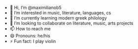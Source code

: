 - 👋 Hi, I’m @maximilianob5
- 👀 I’m interested in music, literature, languages, cs
- 🌱 I’m currently learning modern greek philology
- 💞️ I’m looking to collaborate on literature, music, arts projects
- 📫 How to reach me 
- 😄 Pronouns: he/his
- ⚡ Fun fact: I play violin

<!---
maximilianob5/maximilianob5 is a ✨ special ✨ repository because its `README.md` (this file) appears on your GitHub profile.
You can click the Preview link to take a look at your changes.
--->
